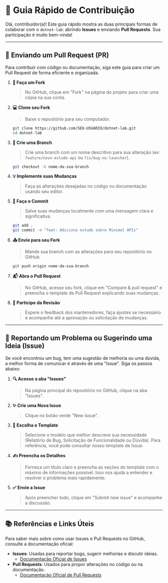 # 🤝 Guia Rápido de Contribuição

Olá, contribuidor(a)! Este guia rápido mostra as duas principais formas de colaborar com o `dotnet-lab`: abrindo **Issues** e enviando **Pull Requests**. Sua participação é muito bem-vinda!

---

## 🚀 Enviando um Pull Request (PR)

Para contribuir com código ou documentação, siga este guia para criar um Pull Request de forma eficiente e organizada.

1. **🍴 Faça um Fork**
    > No GitHub, clique em "Fork" na página do projeto para criar uma cópia na sua conta.

2. **💻 Clone seu Fork**
    > Baixe o repositório para seu computador.

    ```bash
    git clone https://github.com/SEU-USUARIO/dotnet-lab.git
    cd dotnet-lab
    ```

3. **🌿 Crie uma Branch**
    > Crie uma branch com um nome descritivo para sua alteração (ex: `feature/novo-estudo-api` ou `fix/bug-no-launcher`).

    ```bash
    git checkout -b nome-da-sua-branch
    ```

4. **💡 Implemente suas Mudanças**
    > Faça as alterações desejadas no código ou documentação usando seu editor.

5. **💾 Faça o Commit**
    > Salve suas mudanças localmente com uma mensagem clara e significativa.

    ```bash
    git add .
    git commit -m "feat: Adiciona estudo sobre Minimal APIs"
    ```

6. **📤 Envie para seu Fork**
    > Mande sua branch com as alterações para seu repositório no GitHub.

    ```bash
    git push origin nome-da-sua-branch
    ```

7. **📬 Abra o Pull Request**
    > No GitHub, acesse seu fork, clique em "Compare & pull request" e preencha o template de Pull Request explicando suas mudanças.

8. **💬 Participe da Revisão**
    > Espere o feedback dos mantenedores, faça ajustes se necessário e acompanhe até a aprovação ou solicitação de mudanças.

---

## 🐛 Reportando um Problema ou Sugerindo uma Ideia (Issue)

Se você encontrou um bug, tem uma sugestão de melhoria ou uma dúvida, a melhor forma de comunicar é através de uma "Issue". Siga os passos abaixo:

1. **🔍 Acesse a aba "Issues"**
    > Na página principal do repositório no GitHub, clique na aba "Issues".

2. **✨ Crie uma Nova Issue**
    > Clique no botão verde "New issue".

3. **📝 Escolha o Template**
    > Selecione o modelo que melhor descreve sua necessidade (Relatório de Bug, Solicitação de Funcionalidade ou Dúvida). Para referência, você pode consultar nosso template de Issue.

4. **✍️ Preencha os Detalhes**
    > Forneça um título claro e preencha as seções do template com o máximo de informações possível. Isso nos ajuda a entender e resolver o problema mais rapidamente.

5. **✅ Envie a Issue**
    > Após preencher tudo, clique em "Submit new issue" e acompanhe a discussão.

---

## 📚 Referências e Links Úteis

Para saber mais sobre como usar Issues e Pull Requests no GitHub, consulte a documentação oficial:

- **Issues**: Usadas para reportar bugs, sugerir melhorias e discutir ideias.
  - [Documentação Oficial de Issues](https://docs.github.com/pt/issues)
- **Pull Requests**: Usados para propor alterações no código ou na documentação.
  - [Documentação Oficial de Pull Requests](https://docs.github.com/pt/pull-requests)
